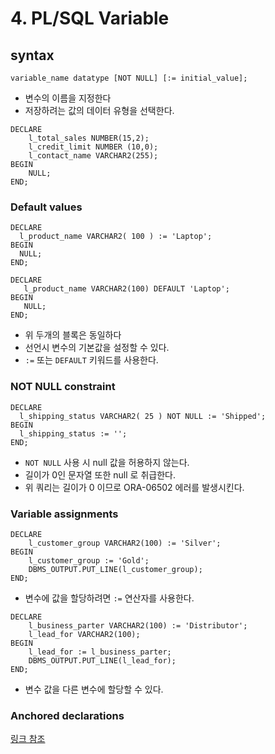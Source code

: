 # 4. PL/SQL Variable

## syntax
```oracle-sql
variable_name datatype [NOT NULL] [:= initial_value];
```
- 변수의 이름을 지정한다
- 저장하려는 값의 데이터 유형을 선택한다.

```oracle-sql
DECLARE
    l_total_sales NUMBER(15,2);
    l_credit_limit NUMBER (10,0);    
    l_contact_name VARCHAR2(255);
BEGIN
    NULL;
END;
```

### Default values
```oracle-sql
DECLARE
  l_product_name VARCHAR2( 100 ) := 'Laptop';
BEGIN
  NULL;
END;
```
```oracle-sql
DECLARE 
   l_product_name VARCHAR2(100) DEFAULT 'Laptop';
BEGIN 
   NULL; 
END;
```
- 위 두개의 블록은 동일하다
- 선언시 변수의 기본값을 설정할 수 있다.
- `:=` 또는 `DEFAULT` 키워드를 사용한다.

### NOT NULL constraint
```oracle-sql
DECLARE
  l_shipping_status VARCHAR2( 25 ) NOT NULL := 'Shipped';
BEGIN
  l_shipping_status := '';
END;
```
- `NOT NULL` 사용 시 null 값을 허용하지 않는다.
- 길이가 0인 문자열 또한 null 로 취급한다.
- 위 쿼리는 길이가 0 이므로 ORA-06502 에러를 발생시킨다.

### Variable assignments
```oracle-sql
DECLARE
    l_customer_group VARCHAR2(100) := 'Silver';
BEGIN
    l_customer_group := 'Gold';
    DBMS_OUTPUT.PUT_LINE(l_customer_group);
END;
```
- 변수에 값을 할당하려면 `:=` 연산자를 사용한다.

```oracle-sql
DECLARE
    l_business_parter VARCHAR2(100) := 'Distributor';
    l_lead_for VARCHAR2(100);
BEGIN
    l_lead_for := l_business_parter; 
    DBMS_OUTPUT.PUT_LINE(l_lead_for);
END;
```
- 변수 값을 다른 변수에 할당할 수 있다.

### Anchored declarations
[링크 참조](https://www.oracletutorial.com/plsql-tutorial/plsql-variables/)
